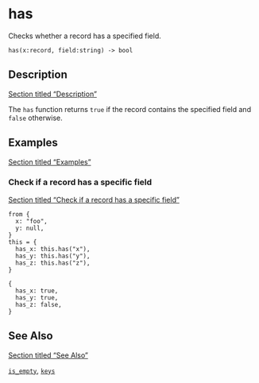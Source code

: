 # has

Checks whether a record has a specified field.

```tql
has(x:record, field:string) -> bool
```

## Description

[Section titled “Description”](#description)

The `has` function returns `true` if the record contains the specified field and `false` otherwise.

## Examples

[Section titled “Examples”](#examples)

### Check if a record has a specific field

[Section titled “Check if a record has a specific field”](#check-if-a-record-has-a-specific-field)

```tql
from {
  x: "foo",
  y: null,
}
this = {
  has_x: this.has("x"),
  has_y: this.has("y"),
  has_z: this.has("z"),
}
```

```tql
{
  has_x: true,
  has_y: true,
  has_z: false,
}
```

## See Also

[Section titled “See Also”](#see-also)

[`is_empty`](/reference/functions/is_empty), [`keys`](/reference/functions/keys)